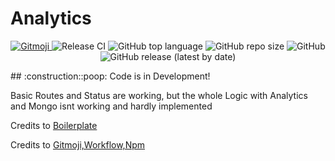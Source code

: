 # Analytics
<p align="center">
<a href="https://gitmoji.dev">
  <img src="https://img.shields.io/badge/gitmoji-%20😜%20😍-FFDD67.svg?style=flat-square" alt="Gitmoji">
</a>
<img src="https://github.com/kaaax0815/nodejsanalytics/actions/workflows/release.yml/badge.svg" alt="Release CI">
<img alt="GitHub top language" src="https://img.shields.io/github/languages/top/kaaax0815/nodejsanalytics">
<img alt="GitHub repo size" src="https://img.shields.io/github/repo-size/kaaax0815/nodejsanalytics">
<img alt="GitHub" src="https://img.shields.io/github/license/kaaax0815/nodejsanalytics">
<img alt="GitHub release (latest by date)" src="https://img.shields.io/github/v/release/kaaax0815/nodejsanalytics">
</p>
## :construction::poop: Code is in Development!

Basic Routes and Status are working, but the whole Logic with Analytics and Mongo isnt working and hardly implemented



Credits to [Boilerplate](https://github.com/danielfsousa/express-rest-boilerplate)

Credits to [Gitmoji,Workflow,Npm](https://github.com/BetaHuhn)
